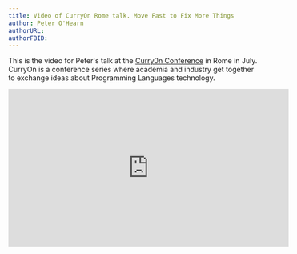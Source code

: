```yaml
---
title: Video of CurryOn Rome talk. Move Fast to Fix More Things
author: Peter O'Hearn
authorURL:
authorFBID:
---
```


This is the video for Peter's talk at the
[Curry0n Conference](http://www.curry-on.org/2016/) in Rome in July. CurryOn is
a conference series where academia and industry get together to exchange ideas
about Programming Languages technology.

<iframe width="560" height="315" src="https://www.youtube.com/embed/xc72SYVU2QY?start=110" frameborder="0" allowfullscreen></iframe>
